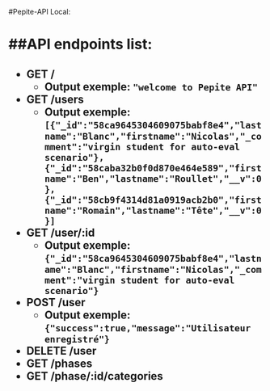 #Pepite-API Local:<h1>

##API endpoints list:<h2>
* **GET /**
    * Output exemple:
```"welcome to Pepite API"```
* **GET /users**
    * Output exemple:
```[{"_id":"58ca9645304609075babf8e4","lastname":"Blanc","firstname":"Nicolas","_comment":"virgin student for auto-eval scenario"},{"_id":"58caba32b0f0d870e464e589","firstname":"Ben","lastname":"Roullet","__v":0},{"_id":"58cb9f4314d81a0919acb2b0","firstname":"Romain","lastname":"Tête","__v":0}]```
* **GET /user/:id**
    * Output exemple:
```{"_id":"58ca9645304609075babf8e4","lastname":"Blanc","firstname":"Nicolas","_comment":"virgin student for auto-eval scenario"}```
* **POST /user**
    * Output exemple:
```{"success":true,"message":"Utilisateur enregistré"}```
* **DELETE /user**
* **GET /phases**
* **GET /phase/:id/categories**
